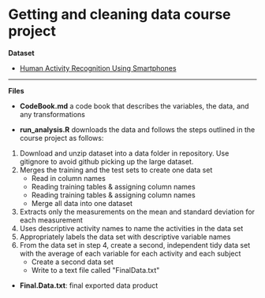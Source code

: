 # Getting and cleaning data course project

**Dataset**  
- [Human Activity Recognition Using Smartphones](https://d396qusza40orc.cloudfront.net/getdata%2Fprojectfiles%2FUCI%20HAR%20Dataset.zip)

***  

**Files**  
- **CodeBook.md** a code book that describes the variables, the data, and any transformations

- **run_analysis.R** downloads the data and follows the steps outlined in the course project as follows: 
1. Download and unzip dataset into a data folder in repository. Use gitignore to avoid github picking up the large dataset. 
1. Merges the training and the test sets to create one data set 
    - Read in column names
    - Reading training tables & assigning column names
    - Reading training tables & assigning column names
    - Merge all data into one dataset
3. Extracts only the measurements on the mean and standard deviation for each measurement
3. Uses descriptive activity names to name the activities in the data set
4. Appropriately labels the data set with descriptive variable names
5. From the data set in step 4, create a second, independent tidy data set with the average of each variable for each activity and each subject  
    - Create a second data set
    - Write to a text file called "FinalData.txt"
    
- **Final.Data.txt**: final exported data product 
  
  